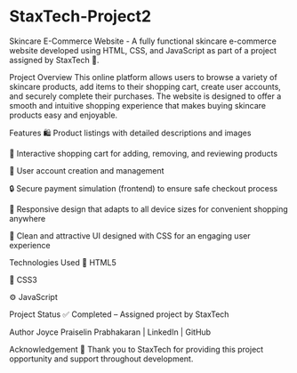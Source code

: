 # StaxTech-Project2
Skincare E-Commerce Website -
A fully functional skincare e-commerce website developed using HTML, CSS, and JavaScript as part of a project assigned by StaxTech 🏢.

Project Overview
This online platform allows users to browse a variety of skincare products, add items to their shopping cart, create user accounts, and securely complete their purchases. The website is designed to offer a smooth and intuitive shopping experience that makes buying skincare products easy and enjoyable.

Features
🛍️ Product listings with detailed descriptions and images

🛒 Interactive shopping cart for adding, removing, and reviewing products

👤 User account creation and management

🔒 Secure payment simulation (frontend) to ensure safe checkout process

📱 Responsive design that adapts to all device sizes for convenient shopping anywhere

🎨 Clean and attractive UI designed with CSS for an engaging user experience

Technologies Used
📝 HTML5

🎨 CSS3

⚙️ JavaScript

Project Status
✅ Completed – Assigned project by StaxTech

Author
Joyce Praiselin Prabhakaran | LinkedIn | GitHub

Acknowledgement
🙏 Thank you to StaxTech for providing this project opportunity and support throughout development.

